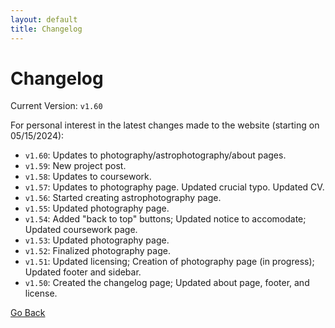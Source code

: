 ```yaml
---
layout: default
title: Changelog
---
```


# Changelog

Current Version: `v1.60`

For personal interest in the latest changes made to the website (starting on 05/15/2024):

* `v1.60`: Updates to photography/astrophotography/about pages.
* `v1.59`: New project post.
* `v1.58`: Updates to coursework.
* `v1.57`: Updates to photography page. Updated crucial typo. Updated CV. 
* `v1.56`: Started creating astrophotography page. 
* `v1.55`: Updated photography page.
* `v1.54`: Added "back to top" buttons; Updated notice to accomodate; Updated coursework page.
* `v1.53`: Updated photography page.
* `v1.52`: Finalized photography page.
* `v1.51`: Updated licensing; Creation of photography page (in progress); Updated footer and sidebar.
* `v1.50`: Created the changelog page; Updated about page, footer, and license.

[Go Back](/index.html)